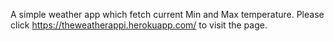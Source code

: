 A simple weather app which fetch current Min and Max temperature.
Please click https://theweatherappi.herokuapp.com/ to visit the page.
